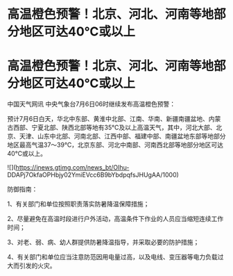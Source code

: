 # 高温橙色预警！北京、河北、河南等地部分地区可达40℃或以上

# 高温橙色预警！北京、河北、河南等地部分地区可达40℃或以上

中国天气网讯 中央气象台7月6日06时继续发布高温橙色预警：

预计7月6日白天，华北中东部、黄淮中北部、江南、华南、新疆南疆盆地、内蒙古西部、宁夏北部、陕西北部等地有35℃及以上高温天气，其中，河北大部、北京、天津、山东中北部、河南北部、江西中部、福建中部、南疆盆地东部等地部分地区最高气温37～39℃，北京东部、河北中南部、河南西北部等地部分地区可达40℃或以上。

![](https://inews.gtimg.com/news_bt/OIhu-
DDAPj7OkfaOPHbjy02YmiEVcc6B9bYbdpqfsJHUgAA/1000)

防御指南：

1、有关部门和单位按照职责落实防暑降温保障措施；

2、尽量避免在高温时段进行户外活动，高温条件下作业的人员应当缩短连续工作时间；

3、对老、弱、病、幼人群提供防暑降温指导，并采取必要的防护措施；

4、有关部门和单位应当注意防范因用电量过高，以及电线、变压器等电力负载过大而引发的火灾。

